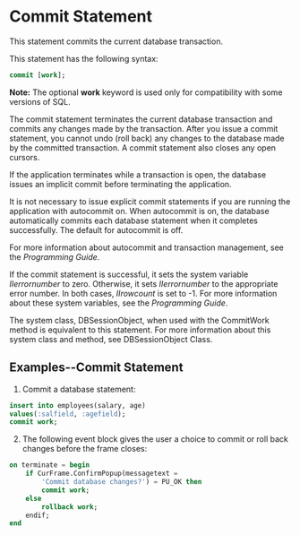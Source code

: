 # Commit Statement

This statement commits the current database transaction.

This statement has the following syntax:

```sql
commit [work];
```

**Note:** The optional **work** keyword is used only for compatibility with some versions of SQL.

The commit statement terminates the current database transaction and commits any changes made by the transaction. After you issue a commit statement, you cannot undo (roll back) any changes to the database made by the committed transaction. A commit statement also closes any open cursors.

If the application terminates while a transaction is open, the database issues an implicit commit before terminating the application.

It is not necessary to issue explicit commit statements if you are running the application with autocommit on. When autocommit is on, the database automatically commits each database statement when it completes successfully. The default for autocommit is off.

For more information about autocommit and transaction management, see the *Programming Guide*.

If the commit statement is successful, it sets the system variable *IIerrornumber* to zero. Otherwise, it sets *IIerrornumber* to the appropriate error number. In both cases, *IIrowcount* is set to -1. For more information about these system variables, see the *Programming Guide*.

The system class, DBSessionObject, when used with the CommitWork method is equivalent to this statement. For more information about this system class and method, see DBSessionObject Class.

## Examples--Commit Statement

1. Commit a database statement:

```sql
insert into employees(salary, age)
values(:salfield, :agefield);
commit work;
```

2. The following event block gives the user a choice to commit or roll back changes before the frame closes:

```sql
on terminate = begin
    if CurFrame.ConfirmPopup(messagetext =
        'Commit database changes?') = PU_OK then
        commit work;
    else
        rollback work;
    endif;
end
```
